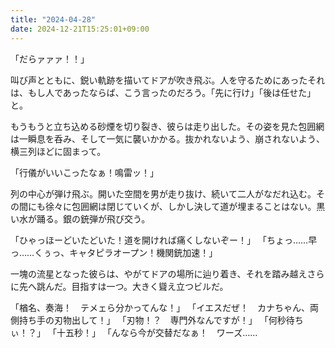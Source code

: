 ```yaml
---
title: "2024-04-28"
date: 2024-12-21T15:25:01+09:00
---
```

「だらァァァ！！」

叫び声とともに、鋭い軌跡を描いてドアが吹き飛ぶ。人を守るためにあったそれは、もし人であったならば、こう言ったのだろう。「先に行け」「後は任せた」と。

もうもうと立ち込める砂煙を切り裂き、彼らは走り出した。その姿を見た包囲網は一瞬息を呑み、そして一気に襲いかかる。抜かれないよう、崩されないよう、横三列ほどに固まって。

「行儀がいいこったなぁ！鳴雷ッ！」

列の中心が弾け飛ぶ。開いた空間を男が走り抜け、続いて二人がなだれ込む。その間にも徐々に包囲網は閉じていくが、しかし決して道が埋まることはない。黒い水が踊る。銀の銃弾が飛び交う。

「ひゃっほーどいたどいた！道を開ければ痛くしないぞー！」
「ちょっ……早っ……くぅっ、キャタピラオープン！機関銃加速！」

一塊の流星となった彼らは、やがてドアの場所に辿り着き、それを踏み越えさらに先へ跳んだ。目指すは一つ。大きく聳え立つビルだ。

「楢名、奏海！　テメェら分かってんな！」
「イエスだぜ！　カナちゃん、両側持ち手の刃物出して！」
「刃物！？　専門外なんですが！」
「何秒待ちぃ！？」
「十五秒！」
「んなら今が交替だなぁ！　ワーズ……
